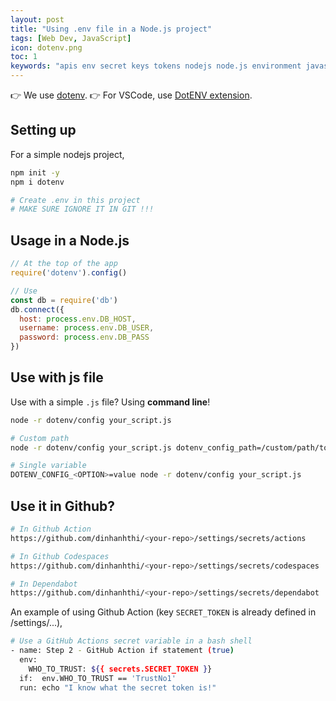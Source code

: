 ```yaml
---
layout: post
title: "Using .env file in a Node.js project"
tags: [Web Dev, JavaScript]
icon: dotenv.png
toc: 1
keywords: "apis env secret keys tokens nodejs node.js environment javascript process.env dotenv github codespaces action dependabot"
---
```


👉 We use [dotenv](https://www.npmjs.com/package/dotenv).
👉 For VSCode, use [DotENV extension](https://marketplace.visualstudio.com/items?itemName=mikestead.dotenv).

## Setting up

For a simple nodejs project,

``` bash
npm init -y
npm i dotenv

# Create .env in this project
# MAKE SURE IGNORE IT IN GIT !!!
```

## Usage in a Node.js

```js
// At the top of the app
require('dotenv').config()

// Use
const db = require('db')
db.connect({
  host: process.env.DB_HOST,
  username: process.env.DB_USER,
  password: process.env.DB_PASS
})
```

## Use with js file

Use with a simple `.js` file? Using **command line**!

```bash
node -r dotenv/config your_script.js

# Custom path
node -r dotenv/config your_script.js dotenv_config_path=/custom/path/to/.env

# Single variable
DOTENV_CONFIG_<OPTION>=value node -r dotenv/config your_script.js
```

## Use it in Github?

```bash
# In Github Action
https://github.com/dinhanhthi/<your-repo>/settings/secrets/actions

# In Github Codespaces
https://github.com/dinhanhthi/<your-repo>/settings/secrets/codespaces

# In Dependabot
https://github.com/dinhanhthi/<your-repo>/settings/secrets/dependabot
```

An example of using Github Action (key `SECRET_TOKEN` is already defined in /settings/...),

``` bash
# Use a GitHub Actions secret variable in a bash shell
- name: Step 2 - GitHub Action if statement (true)
  env:
    WHO_TO_TRUST: ${{ secrets.SECRET_TOKEN }}
  if:  env.WHO_TO_TRUST == 'TrustNo1'
  run: echo "I know what the secret token is!"
```